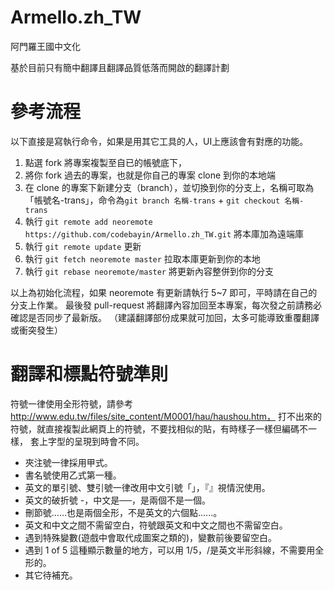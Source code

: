 ﻿# Armello.zh_TW
阿門羅王國中文化

基於目前只有簡中翻譯且翻譯品質低落而開啟的翻譯計劃

# 參考流程

以下直接是寫執行命令，如果是用其它工具的人，UI上應該會有對應的功能。

1. 點選 fork 將專案複製至自已的帳號底下，
2. 將你 fork 過去的專案，也就是你自己的專案 clone 到你的本地端
3. 在 clone 的專案下新建分支（branch），並切換到你的分支上，名稱可取為「帳號名-trans」，命令為`git branch 名稱-trans` + `git checkout 名稱-trans`
4. 執行 `git remote add neoremote https://github.com/codebayin/Armello.zh_TW.git` 將本庫加為遠端庫
5. 執行 `git remote update` 更新
6. 執行 `git fetch neoremote master` 拉取本庫更新到你的本地
7. 執行 `git rebase neoremote/master` 將更新內容整併到你的分支

以上為初始化流程，如果 neoremote 有更新請執行 5~7 即可，平時請在自己的分支上作業。
最後發 pull-request 將翻譯內容加回至本專案，每次發之前請務必確認是否同步了最新版。
（建議翻譯部份成果就可加回，太多可能導致重覆翻譯或衝突發生）

# 翻譯和標點符號準則

符號一律使用全形符號，請參考 http://www.edu.tw/files/site_content/M0001/hau/haushou.htm，
打不出來的符號，就直接複製此網頁上的符號，不要找相似的貼，有時樣子一樣但編碼不一樣，
套上字型的呈現到時會不同。

* 夾注號一律採用甲式。
* 書名號使用乙式第一種。
* 英文的單引號、雙引號一律改用中文引號「」，『』視情況使用。
* 英文的破折號 -，中文是──，是兩個不是一個。
* 刪節號……也是兩個全形，不是英文的六個點......。
* 英文和中文之間不需留空白，符號跟英文和中文之間也不需留空白。
* 遇到特殊變數(遊戲中會取代成圖案之類的)，變數前後要留空白。
* 遇到 1 of 5 這種顯示數量的地方，可以用 1/5，/是英文半形斜線，不需要用全形的。
* 其它待補充。